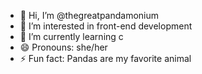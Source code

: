 - 👋 Hi, I’m @thegreatpandamonium
- 👀 I’m interested in front-end development
- 🌱 I’m currently learning c
- 😄 Pronouns: she/her
- ⚡ Fun fact: Pandas are my favorite animal

<!---
thegreatpandamonium/thegreatpandamonium is a ✨ special ✨ repository because its `README.md` (this file) appears on your GitHub profile.
You can click the Preview link to take a look at your changes.
--->
